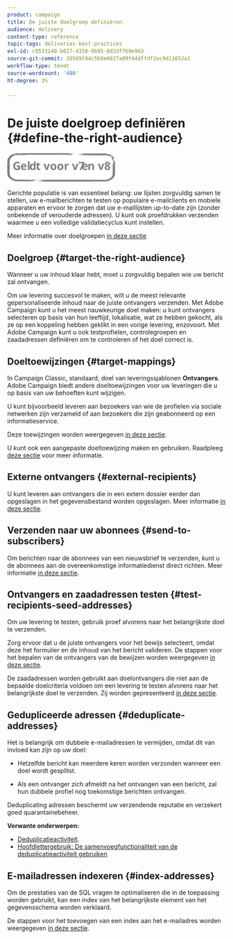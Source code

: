 ```yaml
---
product: campaign
title: De juiste doelgroep definiëren
audience: delivery
content-type: reference
topic-tags: deliveries-best-practices
exl-id: c0533148-b027-4158-9b95-8d2df769e963
source-git-commit: 20509f44c5b8e0827a09f44dffdf2ec9d11652a1
workflow-type: tm+mt
source-wordcount: '480'
ht-degree: 3%

---
```


# De juiste doelgroep definiëren {#define-the-right-audience}

![](../../assets/common.svg)

Gerichte populatie is van essentieel belang: uw lijsten zorgvuldig samen te stellen, uw e-mailberichten te testen op populaire e-mailclients en mobiele apparaten en ervoor te zorgen dat uw e-maillijsten up-to-date zijn (zonder onbekende of verouderde adressen). U kunt ook proefdrukken verzenden waarmee u een volledige validatiecyclus kunt instellen.

Meer informatie over doelgroepen [in deze sectie](steps-defining-the-target-population.md)

## Doelgroep {#target-the-right-audience}

Wanneer u uw inhoud klaar hebt, moet u zorgvuldig bepalen wie uw bericht zal ontvangen.

Om uw levering succesvol te maken, wilt u de meest relevante gepersonaliseerde inhoud naar de juiste ontvangers verzenden. Met Adobe Campaign kunt u het meest nauwkeurige doel maken: u kunt ontvangers selecteren op basis van hun leeftijd, lokalisatie, wat ze hebben gekocht, als ze op een koppeling hebben geklikt in een vorige levering, enzovoort. Met Adobe Campaign kunt u ook testprofielen, controlegroepen en zaadadressen definiëren om te controleren of het doel correct is.

## Doeltoewijzingen {#target-mappings}

In Campaign Classic, standaard, doel van leveringssjablonen **Ontvangers**. Adobe Campaign biedt andere doeltoewijzingen voor uw leveringen die u op basis van uw behoeften kunt wijzigen.

U kunt bijvoorbeeld leveren aan bezoekers van wie de profielen via sociale netwerken zijn verzameld of aan bezoekers die zijn geabonneerd op een informatieservice.

Deze toewijzingen worden weergegeven [in deze sectie](selecting-a-target-mapping.md).

U kunt ook een aangepaste doeltoewijzing maken en gebruiken. Raadpleeg [deze sectie](../../configuration/using/target-mapping.md) voor meer informatie.

## Externe ontvangers {#external-recipients}

U kunt leveren aan ontvangers die in een extern dossier eerder dan opgeslagen in het gegevensbestand worden opgeslagen. Meer informatie [in deze sectie](steps-defining-the-target-population.md#selecting-external-recipients).

## Verzenden naar uw abonnees {#send-to-subscribers}

Om berichten naar de abonnees van een nieuwsbrief te verzenden, kunt u de abonnees aan de overeenkomstige informatiedienst direct richten. Meer informatie [in deze sectie](managing-subscriptions.md#delivering-to-the-subscribers-of-a-service).


## Ontvangers en zaadadressen testen {#test-recipients-seed-addresses}

Om uw levering te testen, gebruik proef alvorens naar het belangrijkste doel te verzenden.

Zorg ervoor dat u de juiste ontvangers voor het bewijs selecteert, omdat deze het formulier en de inhoud van het bericht valideren. De stappen voor het bepalen van de ontvangers van de bewijzen worden weergegeven [in deze sectie](steps-defining-the-target-population.md#selecting-the-proof-target).

De zaadadressen worden gebruikt aan doelontvangers die niet aan de bepaalde doelcriteria voldoen om een levering te testen alvorens naar het belangrijkste doel te verzenden. Zij worden gepresenteerd [in deze sectie](about-seed-addresses.md).

## Gedupliceerde adressen {#deduplicate-addresses}

Het is belangrijk om dubbele e-mailadressen te vermijden, omdat dit van invloed kan zijn op uw doel:

* Hetzelfde bericht kan meerdere keren worden verzonden wanneer een doel wordt gesplitst.

* Als een ontvanger zich afmeldt na het ontvangen van een bericht, zal hun dubbele profiel nog toekomstige berichten ontvangen.

Deduplicating adressen beschermt uw verzendende reputatie en verzekert goed quarantainebeheer.

**Verwante onderwerpen:**

* [Deduplicatieactiviteit](../../workflow/using/deduplication.md).
* [Hoofdlettergebruik: De samenvoegfunctionaliteit van de deduplicatieactiviteit gebruiken](../../workflow/using/deduplication-merge.md)

## E-mailadressen indexeren {#index-addresses}

Om de prestaties van de SQL vragen te optimaliseren die in de toepassing worden gebruikt, kan een index van het belangrijkste element van het gegevensschema worden verklaard.

De stappen voor het toevoegen van een index aan het e-mailadres worden weergegeven [in deze sectie](../../configuration/using/database-mapping.md#indexed-fields).
